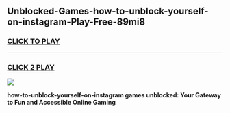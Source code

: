 
## Unblocked-Games-how-to-unblock-yourself-on-instagram-Play-Free-89mi8
<h3>
<a href="https://premium76.site?title=how-to-unblock-yourself-on-instagram&ref=21A">CLICK TO PLAY</a></h3>
<hr>

<h3>
<a href="https://premium76.site?title=how-to-unblock-yourself-on-instagram&ref=21A">CLICK 2 PLAY</a>
  
</h3>

<a href="https://premium76.site?title=how-to-unblock-yourself-on-instagram&ref=21A"><img src="https://clearcache.store/games.png"></a>


**how-to-unblock-yourself-on-instagram games unblocked: Your Gateway to Fun and Accessible Online Gaming**
